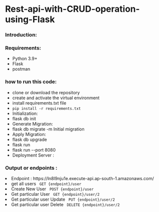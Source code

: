 # Rest-api-with-CRUD-operation-using-Flask
<h3>Introduction:</h3>

<h3>Requirements:</h3>
<ul>
	<li>Python 3.9+</li>
	<li>Flask</li>
	<li>postman</li>
</ul>

<h3>how to run this code:</h3>
<ul>
	<li>clone or download the repository</li>
	<li>create and activate the virtual environment</li>
	<li>install requirements.txt file</li>
	<li><code>pip install -r requirements.txt</code></li>
	<li>Initialization:</li>
	<li>flask db init</li>
	<li>Generate Migration:</li>
	<li>flask db migrate -m Initial migration</li>
	<li>Apply Migration:</li>
	<li>flask db upgrade</li>
	<li>flask run </li>
	<li>flask run --port 8080</li>
	<li>Deployment Server : </li>
</ul>

<h3>Output or endpoints :</h3>
<li>Endpoint : https://ln8l9nju1e.execute-api.ap-south-1.amazonaws.com/</li>
<li>get all users <code> GET {endpoint}/user</code></li>
<li>Create New User <code> POST {endpoint}/user</code></li>
<li>Get particular User <code> GET {endpoint}/user/<id>2</code></li>
<li>Get particular user Update <code> PUT {endpoint}/user/<id>2</code></li>
<li>Get particular user Delete <code> DELETE {endpoint}/user/<id>2</code></li>
